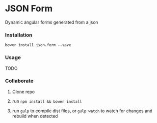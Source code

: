 # JSON Form
Dynamic angular forms generated from a json

### Installation

`bower install json-form --save`

### Usage

TODO

### Collaborate

1) Clone repo

2) run `npm install && bower install`

3) run `gulp` to compile dist files, or `gulp watch` to watch for changes and rebuild when detected

